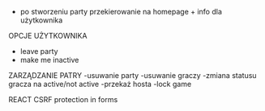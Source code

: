 - po stworzeniu party przekierowanie na homepage + info dla użytkownika

OPCJE UŻYTKOWNIKA
- leave party
- make me inactive


ZARZĄDZANIE PATRY
-usuwanie party
-usuwanie graczy
-zmiana statusu gracza na active/not active
-przekaż hosta
-lock game


REACT
CSRF protection in forms


